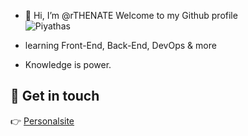 - 👋 Hi, I’m @rTHENATE Welcome to my Github profile <br>
![Piyathas](https://media.discordapp.net/attachments/944642467737788416/959423746433777684/TheNate1.png)

- learning Front-End, Back-End, DevOps & more 
- Knowledge is power.

## 💖 Get in touch

👉 [Personalsite](https://natewebsite.vercel.app/)<br>
